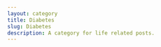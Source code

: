 ```yaml
---
layout: category
title: Diabetes
slug: Diabetes
description: A category for life related posts.
---
```

